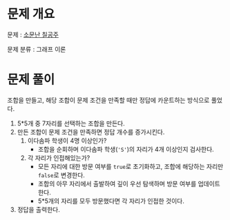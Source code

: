 # 문제 개요

문제 : [소문난 칠공주](https://www.acmicpc.net/problem/1941)

문제 분류 : 그래프 이론

# 문제 풀이

조합을 만들고, 해당 조합이 문제 조건을 만족할 때만 정답에 카운트하는 방식으로 풀었다.

1. 5\*5개 중 7자리를 선택하는 조합을 만든다.
2. 만든 조합이 문제 조건을 만족하면 정답 개수를 증가시킨다.
   1. 이다솜파 학생이 4명 이상인가?
      - 조합을 순회하며 이다솜파 학생(`'S'`)의 자리가 4개 이상인지 검사한다.
   2. 각 자리가 인접해있는가?
      - 모든 자리에 대한 방문 여부를 `true`로 초기화하고, 조합에 해당하는 자리만 `false`로 변경한다.
      - 조합의 아무 자리에서 출발하여 깊이 우선 탐색하며 방문 여부를 업데이트 한다.
      - 5\*5개의 자리를 모두 방문했다면 각 자리가 인접한 것이다.
3. 정답을 출력한다.
